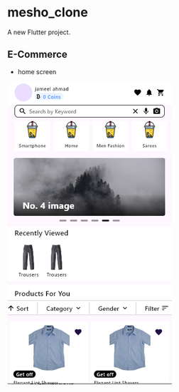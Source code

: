 # mesho_clone

A new Flutter project.

## E-Commerce

- home screen

![home screen](assets/screens/screen1.PNG)